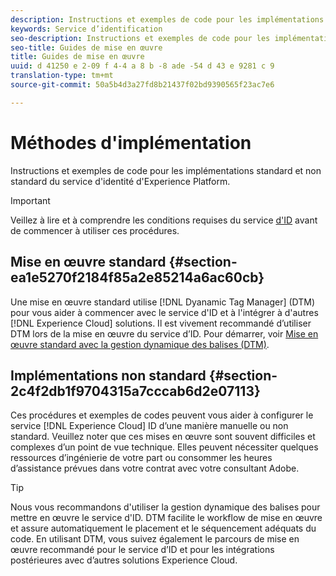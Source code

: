 ```yaml
---
description: Instructions et exemples de code pour les implémentations standard et non standard du service d'identité d'Experience Platform.
keywords: Service d’identification
seo-description: Instructions et exemples de code pour les implémentations standard et non standard du service d'identité d'Experience Platform.
seo-title: Guides de mise en œuvre
title: Guides de mise en œuvre
uuid: d 41250 e 2-09 f 4-4 a 8 b -8 ade -54 d 43 e 9281 c 9
translation-type: tm+mt
source-git-commit: 50a5b4d3a27fd8b21437f02bd9390565f23ac7e6

---
```



# Méthodes d&#39;implémentation

Instructions et exemples de code pour les implémentations standard et non standard du service d&#39;identité d&#39;Experience Platform.

>[!IMPORTANT]
>
>Veillez à lire et à comprendre les conditions requises du service [d&#39;ID](../reference/requirements.md) avant de commencer à utiliser ces procédures.

## Mise en œuvre standard {#section-ea1e5270f2184f85a2e85214a6ac60cb}

Une mise en œuvre standard utilise [!DNL Dyanamic Tag Manager] (DTM) pour vous aider à commencer avec le service d&#39;ID et à l&#39;intégrer à d&#39;autres [!DNL Experience Cloud] solutions. Il est vivement recommandé d’utiliser DTM lors de la mise en œuvre du service d’ID. Pour démarrer, voir [Mise en œuvre standard avec la gestion dynamique des balises (DTM)](../implementation-guides/standard.md#concept-89cd0199a9634fc48644f2d61e3d2445).

## Implémentations non standard {#section-2c4f2db1f9704315a7cccab6d2e07113}

Ces procédures et exemples de codes peuvent vous aider à configurer le service [!DNL Experience Cloud] ID d’une manière manuelle ou non standard. Veuillez noter que ces mises en œuvre sont souvent difficiles et complexes d’un point de vue technique. Elles peuvent nécessiter quelques ressources d’ingénierie de votre part ou consommer les heures d’assistance prévues dans votre contrat avec votre consultant Adobe.

>[!TIP]
>
>Nous vous recommandons d&#39;utiliser la gestion dynamique des balises pour mettre en œuvre le service d&#39;ID. DTM facilite le workflow de mise en œuvre et assure automatiquement le placement et le séquencement adéquats du code. En utilisant DTM, vous suivez également le parcours de mise en œuvre recommandé pour le service d’ID et pour les intégrations postérieures avec d’autres solutions Experience Cloud.

